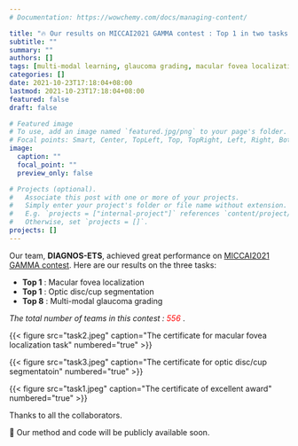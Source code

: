 ```yaml
---
# Documentation: https://wowchemy.com/docs/managing-content/

title: "🔥 Our results on MICCAI2021 GAMMA contest : Top 1 in two tasks "
subtitle: ""
summary: ""
authors: []
tags: [multi-modal learning, glaucoma grading, macular fovea localization, optic disc and cup segmentation, medical image segmentation]
categories: []
date: 2021-10-23T17:18:04+08:00
lastmod: 2021-10-23T17:18:04+08:00
featured: false
draft: false

# Featured image
# To use, add an image named `featured.jpg/png` to your page's folder.
# Focal points: Smart, Center, TopLeft, Top, TopRight, Left, Right, BottomLeft, Bottom, BottomRight.
image:
  caption: ""
  focal_point: ""
  preview_only: false

# Projects (optional).
#   Associate this post with one or more of your projects.
#   Simply enter your project's folder or file name without extension.
#   E.g. `projects = ["internal-project"]` references `content/project/deep-learning/index.md`.
#   Otherwise, set `projects = []`.
projects: []
---
```


Our team, **DIAGNOS-ETS**, achieved great performance on [MICCAI2021 GAMMA contest](https://aistudio.baidu.com/aistudio/competition/detail/90/0/introduction).
Here are our results on the three tasks:

- **Top 1** : Macular fovea localization
- **Top 1** : Optic disc/cup segmentation
- **Top 8** : Multi-modal glaucoma grading 

*The total number of teams in this contest :* <span style="color:red"> *556* </span> .

{{< figure src="task2.jpeg" caption="The certificate for macular fovea localization task" numbered="true" >}}

{{< figure src="task3.jpeg" caption="The certificate for optic disc/cup segmentatoin" numbered="true" >}}

{{< figure src="task1.jpeg" caption="The certificate of excellent award" numbered="true" >}}


Thanks to all the collaborators.

🚀 Our method and code will be publicly available soon.
